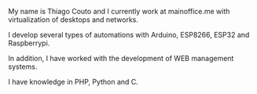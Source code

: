My name is Thiago Couto and I currently work at mainoffice.me with virtualization of desktops and networks.

I develop several types of automations with Arduino, ESP8266, ESP32 and Raspberrypi.

In addition, I have worked with the development of WEB management systems.

I have knowledge in PHP, Python and C.
